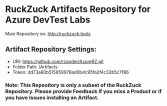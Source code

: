 # RuckZuck Artifacts Repository for Azure DevTest Labs
Main Repository on: http://ruckzuck.tools

## Artifact Repository Settings:
- URI: https://github.com/rzander/AzureRZ.git
- Folder Path: /Artifacts
- Token: dd73a80b515959978ad0b4c95fa2f4c33b5c7f86

### Note: This Repsoitory is only a subset of the RuckZuck Repository. Please provide Feedback if you miss a Product or if you have Issues installing an Artifact.
